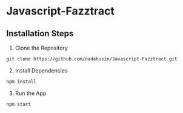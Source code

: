 # Javascript-Fazztract

## Installation Steps
1. Clone the Repository
``` bash
git clone https://github.com/nadahusin/Javascript-Fazztract.git
```

2. Install Dependencies
``` bash
npm install 
```

3. Run the App
``` bash
npm start
```
